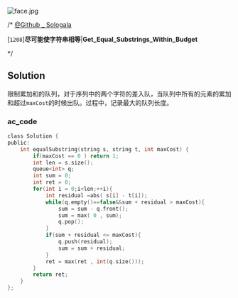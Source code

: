 ![face.jpg](https://pic.leetcode-cn.com/5f44c38cfca16ba4f3886e1c9e298c5ab18a215dc25e965ec357a430e783b3af-face.jpg)

/*
[@Github _ Sologala](https://github.com/Sologala/LeetCode.git)

[`1208`]**尽可能使字符串相等**|**Get_Equal_Substrings_Within_Budget**

*/



## **Solution** 

限制累加和的队列，对于序列中的两个字符的差入队，当队列中所有的元素的累加和超过`maxCost`的时候出队。过程中，记录最大的队列长度。

### **ac_code**
```c
class Solution {
public:
    int equalSubstring(string s, string t, int maxCost) {
        if(maxCost == 0 ) return 1;
        int len = s.size();
        queue<int> q;
        int sum = 0;
        int ret = 0;
        for(int i = 0;i<len;++i){
            int residual =abs( s[i] - t[i]);
            while(q.empty()==false&&sum + residual > maxCost){
                sum = sum - q.front();
                sum = max( 0 , sum);
                q.pop();
            }
            if(sum + residual <= maxCost){
                q.push(residual);
                sum = sum + residual;
            }
            ret = max(ret , int(q.size()));
        }
        return ret;
    }
};
```

